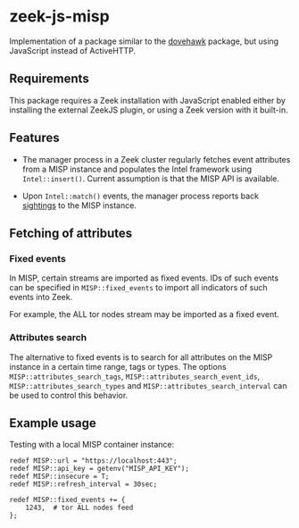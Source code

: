 # zeek-js-misp

Implementation of a package similar to the [dovehawk](https://github.com/tylabs/dovehawk) package,
but using JavaScript instead of ActiveHTTP.

## Requirements

This package requires a Zeek installation with JavaScript enabled
either by installing the external ZeekJS plugin, or using a Zeek
version with it built-in.

## Features

* The manager process in a Zeek cluster regularly fetches event attributes
  from a MISP instance and populates the Intel framework using
  `Intel::insert()`. Current assumption is that the MISP API is
  available.

* Upon `Intel::match()` events, the manager process reports back
  [sightings](https://www.circl.lu/doc/misp/sightings/) to the
  MISP instance.


## Fetching of attributes

### Fixed events

In MISP, certain streams are imported as fixed events. IDs of such events
can be specified in ``MISP::fixed_events`` to import all indicators of such
events into Zeek.

For example, the ALL tor nodes stream may be imported as a fixed event.

### Attributes search

The alternative to fixed events is to search for all attributes on the MISP
instance in a certain time range, tags or types. The options
`MISP::attributes_search_tags`, `MISP::attributes_search_event_ids`,
`MISP::attributes_search_types` and `MISP::attributes_search_interval`
can be used to control this behavior.

## Example usage

Testing with a local MISP container instance:

    redef MISP::url = "https://localhost:443";
    redef MISP::api_key = getenv("MISP_API_KEY");
    redef MISP::insecure = T;
    redef MISP::refresh_interval = 30sec;

    redef MISP::fixed_events += {
        1243,  # tor ALL nodes feed
    };
